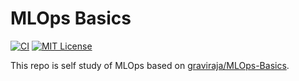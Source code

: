 # MLOps Basics

[![CI](https://github.com/gatheluck/MlopsBasics/workflows/CI/badge.svg)](https://github.com/gatheluck/MlopsBasics/actions?query=workflow%3ACI)
[![MIT License](https://img.shields.io/github/license/gatheluck/MlopsBasics?color=green)](LICENSE)

This repo is self study of MLOps based on [graviraja/MLOps-Basics](https://github.com/graviraja/MLOps-Basics).